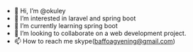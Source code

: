 - 👋 Hi, I’m @okuley
- 👀 I’m interested in laravel and spring boot
- 🌱 I’m currently learning spring boot
- 💞️ I’m looking to collaborate on a web development project.
- 📫 How to reach me  skype(baffoagyening@gmail.com)

<!---
okuley/okuley is a ✨ special ✨ repository because its `README.md` (this file) appears on your GitHub profile.
You can click the Preview link to take a look at your changes.
--->
